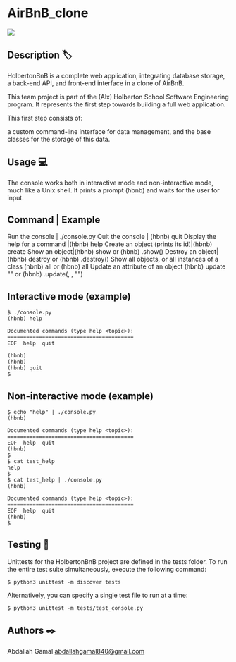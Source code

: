 # AirBnB_clone
<img src="https://github.com/Adeniyii/AirBnB_clone/blob/main/assets/hbnb_logo.png?raw=true">

## Description 🏷️
HolbertonBnB is a complete web application, integrating database storage, a back-end API, and front-end interface in a clone of AirBnB.

This team project is part of the (Alx) Holberton School Software Engineering program.
It represents the first step towards building a full web application.

This first step consists of:

a custom command-line interface for data management,
and the base classes for the storage of this data.
## Usage 💻
The console works both in interactive mode and non-interactive mode, much like a Unix shell. It prints a prompt (hbnb) and waits for the user for input.

Command          | Example
---------------------------
Run the console	 | ./console.py
Quit the console | (hbnb) quit
Display the help for a command	|(hbnb) help <command>
Create an object (prints its id)|(hbnb) create <class>
Show an object|(hbnb) show <class> <id> or (hbnb) <class>.show(<id>)
Destroy an object|(hbnb) destroy <class> <id> or (hbnb) <class>.destroy(<id>)
Show all objects, or all instances of a class	(hbnb) all or (hbnb) all <class>
Update an attribute of an object	(hbnb) update <class> <id> <attribute name> "<attribute value>" or (hbnb) <class>.update(<id>, <attribute name>, "<attribute value>")
## Interactive mode (example)
```
$ ./console.py
(hbnb) help

Documented commands (type help <topic>):
========================================
EOF  help  quit

(hbnb)
(hbnb)
(hbnb) quit
$
```
## Non-interactive mode (example)
```
$ echo "help" | ./console.py
(hbnb)

Documented commands (type help <topic>):
========================================
EOF  help  quit
(hbnb)
$
$ cat test_help
help
$
$ cat test_help | ./console.py
(hbnb)

Documented commands (type help <topic>):
========================================
EOF  help  quit
(hbnb)
$
```
## Testing 📏
Unittests for the HolbertonBnB project are defined in the tests folder. To run the entire test suite simultaneously, execute the following command:
```
$ python3 unittest -m discover tests
```
Alternatively, you can specify a single test file to run at a time:
```
$ python3 unittest -m tests/test_console.py
```
## Authors ✒️
Abdallah Gamal <abdallahgamal840@gmail.com>
